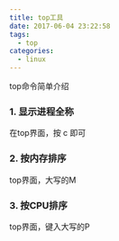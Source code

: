 ```yaml
---
title: top工具
date: 2017-06-04 23:22:58
tags: 
  - top
categories:
  - linux
---
```


top命令简单介绍

<!--more-->

### 1. 显示进程全称

在top界面，按 c 即可

### 2. 按内存排序

top界面，大写的M

### 3. 按CPU排序

top界面，键入大写的P